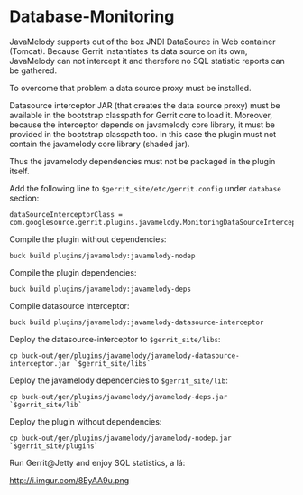 Database-Monitoring
===================

JavaMelody supports out of the box JNDI DataSource in Web container (Tomcat).
Because Gerrit instantiates its data source on its own, JavaMelody can not
intercept it and therefore no SQL statistic reports can be gathered.

To overcome that problem a data source proxy must be installed.

Datasource interceptor JAR (that creates the data source proxy) must be
available in the bootstrap classpath for Gerrit core to load it. Moreover,
because the interceptor depends on javamelody core library, it must be
provided in the bootstrap classpath too. In this case the plugin must
not contain the javamelody core library (shaded jar).

Thus the javamelody dependencies must not be packaged in the plugin itself.

Add the following line to `$gerrit_site/etc/gerrit.config` under `database` section:

```
dataSourceInterceptorClass = com.googlesource.gerrit.plugins.javamelody.MonitoringDataSourceInterceptor
```

Compile the plugin without dependencies:

```
buck build plugins/javamelody:javamelody-nodep
```

Compile the plugin dependencies:

```
buck build plugins/javamelody:javamelody-deps
```

Compile datasource interceptor:

```
buck build plugins/javamelody:javamelody-datasource-interceptor
```

Deploy the datasource-interceptor to `$gerrit_site/libs`:

```
cp buck-out/gen/plugins/javamelody/javamelody-datasource-interceptor.jar `$gerrit_site/libs`
```

Deploy the javamelody dependencies to `$gerrit_site/lib`:

```
cp buck-out/gen/plugins/javamelody/javamelody-deps.jar `$gerrit_site/lib`
```

Deploy the plugin without dependencies:

```
cp buck-out/gen/plugins/javamelody/javamelody-nodep.jar `$gerrit_site/plugins`
```

Run Gerrit@Jetty and enjoy SQL statistics, a lá:

http://i.imgur.com/8EyAA9u.png
